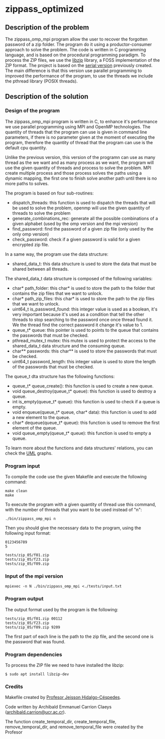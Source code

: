 # zippass_optimized

## Description of the problem

The zippass_omp_mpi program allow the user to recover the forgotten password of a zip folder. 
The program do it using a productor-consumer approach to solve the problem.
The code is written in C programming language, and is based on the procedural programming paradigm.
To process the ZIP files, we use the [libzip](https://libzip.org/) library, a FOSS implementation of the ZIP format. 
The project is based on the [serial version](https://git.ucr.ac.cr/ARCHIBALD.CARRION/concurrente_2023a_archibald_carrion/-/tree/main/tareas/zippass_serial) previously created.
The main difference is that this version use parallel programming to improved the performance of the program, to use the threads we include the pthread library (POSIX threads).

## Description of the solution

### Design of the program

The zippass_omp_mpi program is written in C, to enhance it's performance we use parallel programming using MPI and OpenMP technologies.
The quantity of threads that the program can use is given in command line parameters, if there is no parameter given at the moment of executing the program, therefore the quantity of thread that the program can use is the default cpu quantity.

Unlike the previous version, this version of the programn can use as many thread as the we want and as many process as we want, the program will use the given quantity of threads and process to solve the problem. MPI create multiple process and those process solves the paths using a dynamic mapping, the first one to finish solve another path until there is no more paths to solves.

The program is based on four sub-routines:
- dispatch_threads: this function is used to dispatch the threads that will be used to solve the problem, openmp will use the given quantity of threads to solve the problem
- generate_combinations_rec: generate all the possible combinations of a given alphabet (used by the omp version and the mpi version)
- find_password: find the password of a given zip file (only used by the only omp version)
- check_password: check if a given password is valid for a given encrypted zip file.

In a same way, the program use the data structure:
- shared_data_t: this data structure is used to store the data that must be shared between all threads.


The shared_data_t data structure is composed of the following variables:

-  char* path_folder: this char* is used to store the path to the folder that contains the zip files that we want to unlock.
-  char* path_zip_files: this char* is used to store the path to the zip files that we want to unlock.
-  uint64_t is_password_found: this integer value is used as a boolean, it's very important because it's used as a condition that tell the other threads to stop searching to the password once once thread found it. We the thread find the correct password it change it's value to 1.
-  queue_t* queue: this pointer is used to points to the queue that contains the passwords that must be checked.
-  pthread_mutex_t mutex: this mutex is used to protect the access to the shared_data_t data structure and the consuming queue.
-  char** passwords: this char** is used to store the passwords that must be checked.
-  uint64_t password_length: this integer value is used to store the length of the passwords that must be checked.

The queue_t dta structure has the following functions:
- queue_t* queue_create(): this function is used to create a new queue.
- void queue_destroy(queue_t* queue): this function is used to destroy a queue.
- int is_empty(queue_t* queue): this function is used to check if a queue is empty.
- void enqueue(queue_t* queue, char* data): this function is used to add a new element to the queue.
- char* dequeue(queue_t* queue): this function is used to remove the first element of the queue.
- void queue_empty(queue_t* queue): this function is used to empty a queue.

To learn more about the functions and data structures' relations, you can check the [UML](./design/README.md) graphs.


### Program input

To compile the code use the given Makefile and execute the following command:

```
make clean
make
```

To execute the program with a given quantity of thread use this command, with the number of threads that you want to be used instead of "n":

```
./bin/zippass_omp_mpi n
```

Then you should give the necessary data to the program, using the following input format:

```
0123456789
5

tests/zip_05/f01.zip
tests/zip_05/f23.zip
tests/zip_05/f09.zip
```

### Input of the mpi version

```
mpiexec -n N ./bin/zippass_omp_mpi <./tests/input.txt
```


### Program output

The output format used by the program is the following:

```
tests/zip_05/f01.zip 00112
tests/zip_05/f23.zip
tests/zip_05/f09.zip 9209
```

The first part of each line is the path to the zip file, and the second one is the password that was found.

### Program dependencies

To process the ZIP file we need to have installed the libzip:

```
$ sudo apt install libzip-dev
```

### Credits

Makefile created by [Profesor Jeisson Hidalgo-Céspedes](https://jeisson.ecci.ucr.ac.cr/misc/Makefile).

Code written by Archibald Emmanuel Carrion Claeys (archibald.carrion@ucr.ac.cr).

The function create_temporal_dir, create_temporal_file, remove_temporal_dir, and remove_temporal_file were created by the Profesor 